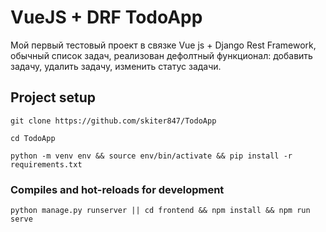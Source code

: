 # VueJS + DRF TodoApp

Мой первый тестовый проект в связке Vue js + Django Rest Framework, обычный список задач, реализован дефолтный функционал: добавить задачу, удалить задачу, изменить статус задачи. 

## Project setup
```
git clone https://github.com/skiter847/TodoApp

cd TodoApp

python -m venv env && source env/bin/activate && pip install -r requirements.txt
```

### Compiles and hot-reloads for development
```
python manage.py runserver || cd frontend && npm install && npm run serve  

```



